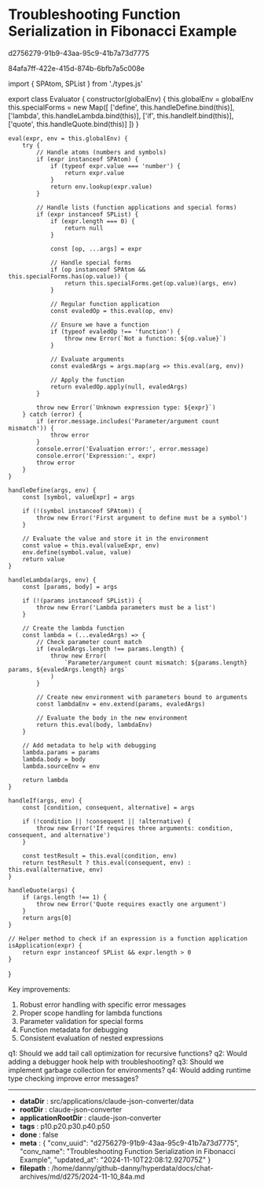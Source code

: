 # Troubleshooting Function Serialization in Fibonacci Example

d2756279-91b9-43aa-95c9-41b7a73d7775

84afa7ff-422e-415d-874b-6bfb7a5c008e

 

<antArtifact identifier="complete-evaluator" type="application/vnd.ant.code" language="javascript" title="Complete Evaluator Implementation">
import { SPAtom, SPList } from './types.js'

export class Evaluator {
    constructor(globalEnv) {
        this.globalEnv = globalEnv
        this.specialForms = new Map([
            ['define', this.handleDefine.bind(this)],
            ['lambda', this.handleLambda.bind(this)],
            ['if', this.handleIf.bind(this)],
            ['quote', this.handleQuote.bind(this)]
        ])
    }

    eval(expr, env = this.globalEnv) {
        try {
            // Handle atoms (numbers and symbols)
            if (expr instanceof SPAtom) {
                if (typeof expr.value === 'number') {
                    return expr.value
                }
                return env.lookup(expr.value)
            }

            // Handle lists (function applications and special forms)
            if (expr instanceof SPList) {
                if (expr.length === 0) {
                    return null
                }

                const [op, ...args] = expr

                // Handle special forms
                if (op instanceof SPAtom && this.specialForms.has(op.value)) {
                    return this.specialForms.get(op.value)(args, env)
                }

                // Regular function application
                const evaledOp = this.eval(op, env)
                
                // Ensure we have a function
                if (typeof evaledOp !== 'function') {
                    throw new Error(`Not a function: ${op.value}`)
                }

                // Evaluate arguments
                const evaledArgs = args.map(arg => this.eval(arg, env))

                // Apply the function
                return evaledOp.apply(null, evaledArgs)
            }

            throw new Error(`Unknown expression type: ${expr}`)
        } catch (error) {
            if (error.message.includes('Parameter/argument count mismatch')) {
                throw error
            }
            console.error('Evaluation error:', error.message)
            console.error('Expression:', expr)
            throw error
        }
    }

    handleDefine(args, env) {
        const [symbol, valueExpr] = args
        
        if (!(symbol instanceof SPAtom)) {
            throw new Error('First argument to define must be a symbol')
        }

        // Evaluate the value and store it in the environment
        const value = this.eval(valueExpr, env)
        env.define(symbol.value, value)
        return value
    }

    handleLambda(args, env) {
        const [params, body] = args

        if (!(params instanceof SPList)) {
            throw new Error('Lambda parameters must be a list')
        }

        // Create the lambda function
        const lambda = (...evaledArgs) => {
            // Check parameter count match
            if (evaledArgs.length !== params.length) {
                throw new Error(
                    `Parameter/argument count mismatch: ${params.length} params, ${evaledArgs.length} args`
                )
            }

            // Create new environment with parameters bound to arguments
            const lambdaEnv = env.extend(params, evaledArgs)
            
            // Evaluate the body in the new environment
            return this.eval(body, lambdaEnv)
        }

        // Add metadata to help with debugging
        lambda.params = params
        lambda.body = body
        lambda.sourceEnv = env

        return lambda
    }

    handleIf(args, env) {
        const [condition, consequent, alternative] = args
        
        if (!condition || !consequent || !alternative) {
            throw new Error('If requires three arguments: condition, consequent, and alternative')
        }

        const testResult = this.eval(condition, env)
        return testResult ? this.eval(consequent, env) : this.eval(alternative, env)
    }

    handleQuote(args) {
        if (args.length !== 1) {
            throw new Error('Quote requires exactly one argument')
        }
        return args[0]
    }

    // Helper method to check if an expression is a function application
    isApplication(expr) {
        return expr instanceof SPList && expr.length > 0
    }
}
</antArtifact>

Key improvements:
1. Robust error handling with specific error messages
2. Proper scope handling for lambda functions
3. Parameter validation for special forms
4. Function metadata for debugging
5. Consistent evaluation of nested expressions

q1: Should we add tail call optimization for recursive functions?
q2: Would adding a debugger hook help with troubleshooting?
q3: Should we implement garbage collection for environments?
q4: Would adding runtime type checking improve error messages?

---

* **dataDir** : src/applications/claude-json-converter/data
* **rootDir** : claude-json-converter
* **applicationRootDir** : claude-json-converter
* **tags** : p10.p20.p30.p40.p50
* **done** : false
* **meta** : {
  "conv_uuid": "d2756279-91b9-43aa-95c9-41b7a73d7775",
  "conv_name": "Troubleshooting Function Serialization in Fibonacci Example",
  "updated_at": "2024-11-10T22:08:12.927075Z"
}
* **filepath** : /home/danny/github-danny/hyperdata/docs/chat-archives/md/d275/2024-11-10_84a.md